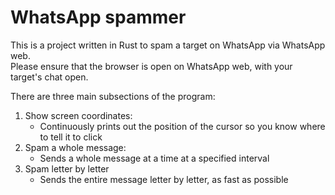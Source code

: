 WhatsApp spammer
================

This is a project written in Rust to spam a target on WhatsApp via WhatsApp web.  
Please ensure that the browser is open on WhatsApp web, with your target's chat open.  

There are three main subsections of the program:  

1. Show screen coordinates:  
    - Continuously prints out the position of the cursor so you know where to tell it to click  
2. Spam a whole message:  
    - Sends a whole message at a time at a specified interval  
3. Spam letter by letter  
    - Sends the entire message letter by letter, as fast as possible  
